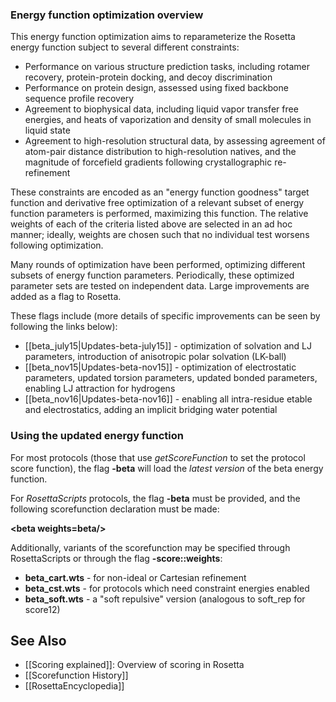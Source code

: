 ### Energy function optimization overview

This energy function optimization aims to reparameterize the Rosetta energy function subject to several different constraints:

* Performance on various structure prediction tasks, including rotamer recovery, protein-protein docking, and decoy discrimination
* Performance on protein design, assessed using fixed backbone sequence profile recovery
* Agreement to biophysical data, including liquid vapor transfer free energies, and heats of vaporization and density of small molecules in liquid state
* Agreement to high-resolution structural data, by assessing agreement of atom-pair distance distribution to high-resolution natives, and the magnitude of forcefield gradients following crystallographic re-refinement

These constraints are encoded as an "energy function goodness" target function and derivative free optimization of a relevant subset of energy function parameters is performed, maximizing this function.  The relative weights of each of the criteria listed above are selected in an ad hoc manner; ideally, weights are chosen such that no individual test worsens following optimization.

Many rounds of optimization have been performed, optimizing different subsets of energy function parameters.  Periodically, these optimized parameter sets are tested on independent data. Large improvements are added as a flag to Rosetta.

These flags include (more details of specific improvements can be seen by following the links below):
* [[beta_july15|Updates-beta-july15]] - optimization of solvation and LJ parameters, introduction of anisotropic polar solvation (LK-ball)
* [[beta_nov15|Updates-beta-nov15]] - optimization of electrostatic parameters, updated torsion parameters, updated bonded parameters, enabling LJ attraction for hydrogens
* [[beta_nov16|Updates-beta-nov16]] - enabling all intra-residue etable and electrostatics, adding an implicit bridging water potential


### Using the updated energy function

For most protocols (those that use _getScoreFunction_ to set the protocol score function), the flag **-beta** will load the _latest version_ of the beta energy function.

For _RosettaScripts_ protocols, the flag **-beta** must be provided, and the following scorefunction declaration must be made:

**\<beta weights=beta/\>**

Additionally, variants of the scorefunction may be specified through RosettaScripts or through the flag **-score::weights**:

* **beta_cart.wts** - for non-ideal or Cartesian refinement
* **beta_cst.wts** - for protocols which need constraint energies enabled
* **beta_soft.wts** - a "soft repulsive" version (analogous to soft_rep for score12)

## See Also

* [[Scoring explained]]: Overview of scoring in Rosetta
* [[Scorefunction History]]
* [[RosettaEncyclopedia]]